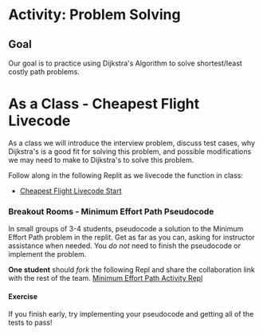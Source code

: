 # Activity:  Problem Solving

## Goal

Our goal is to practice using Dijkstra's Algorithm to solve shortest/least costly path problems.

# As a Class - Cheapest Flight Livecode

As a class we will introduce the interview problem, discuss test cases, why Dijkstra's is a good fit for solving this problem, and possible modifications we may need to make to Dijkstra's to solve this problem.

Follow along in the following Replit as we livecode the function in class: 
* [Cheapest Flight Livecode Start](https://replit.com/@adadev/Cheapest-Flight-Livecode-Start)
<!--
* [C19 Cheapest Flight Livecode Solution](#)
-->

### Breakout Rooms - Minimum Effort Path Pseudocode

In small groups of 3-4 students, pseudocode a solution to the Minimum Effort Path problem in the replit. Get as far as you can, asking for instructor assistance when needed. You _do not_ need to finish the pseudocode or implement the problem.

**One student** should *fork* the following Repl and share the collaboration link with the rest of the team.  [Minimum Effort Path Activity Repl](https://replit.com/@adadev/Minimum-Effort-Path-Activity)

<!--
Solution:
* [C19 Small Group Solution](#)
-->

#### Exercise

If you finish early, try implementing your pseudocode and getting all of the tests to pass!

